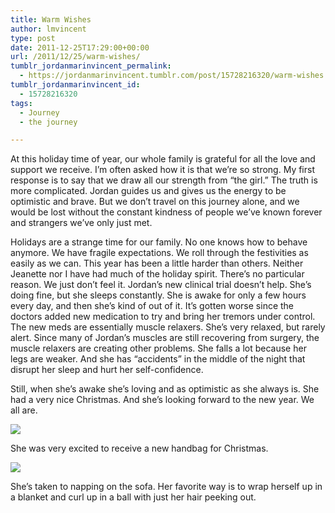 ```yaml
---
title: Warm Wishes
author: lmvincent
type: post
date: 2011-12-25T17:29:00+00:00
url: /2011/12/25/warm-wishes/
tumblr_jordanmarinvincent_permalink:
  - https://jordanmarinvincent.tumblr.com/post/15728216320/warm-wishes
tumblr_jordanmarinvincent_id:
  - 15728216320
tags:
  - Journey
  - the journey

---
```

At this holiday time of year, our whole family is grateful for all the love and support we receive. I&rsquo;m often asked how it is that we&rsquo;re so strong. My first response is to say that we draw all our strength from &ldquo;the girl.&rdquo; The truth is more complicated. Jordan guides us and gives us the energy to be optimistic and brave. But we don&rsquo;t travel on this journey alone, and we would be lost without the constant kindness of people we&rsquo;ve known forever and strangers we&rsquo;ve only just met.

Holidays are a strange time for our family. No one knows how to behave anymore. We have fragile expectations. We roll through the festivities as easily as we can. This year has been a little harder than others. Neither Jeanette nor I have had much of the holiday spirit. There&rsquo;s no particular reason. We just don&rsquo;t feel it. Jordan&rsquo;s new clinical trial doesn&rsquo;t help. She&rsquo;s doing fine, but she sleeps constantly. She is awake for only a few hours every day, and then she&rsquo;s kind of out of it. It&rsquo;s gotten worse since the doctors added new medication to try and bring her tremors under control. The new meds are essentially muscle relaxers. She&rsquo;s very relaxed, but rarely alert. Since many of Jordan&rsquo;s muscles are still recovering from surgery, the muscle relaxers are creating other problems. She falls a lot because her legs are weaker. And she has &ldquo;accidents&rdquo; in the middle of the night that disrupt her sleep and hurt her self-confidence.

Still, when she&rsquo;s awake she&rsquo;s loving and as optimistic as she always is. She had a very nice Christmas. And she&rsquo;s looking forward to the new year. We all are.

![][1] 

She was very excited to receive a new handbag for Christmas.

![][2] 

She&rsquo;s taken to napping on the sofa. Her favorite way is to wrap herself up in a blanket and curl up in a ball with just her hair peeking out.

 [1]: https://media.tumblr.com/tumblr_lxydszIeDA1r5aaue.png
 [2]: https://media.tumblr.com/tumblr_lxydubag1F1r5aaue.png